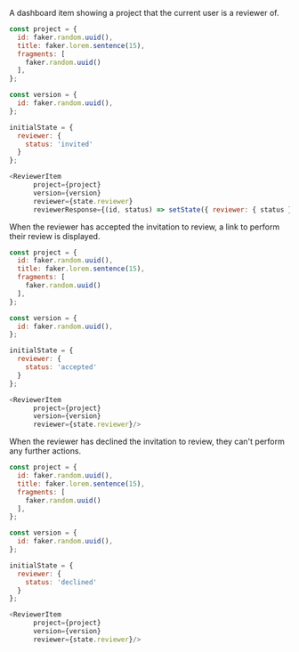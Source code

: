 A dashboard item showing a project that the current user is a reviewer of.

```js
const project = {
  id: faker.random.uuid(),
  title: faker.lorem.sentence(15),
  fragments: [
    faker.random.uuid()
  ],
};

const version = {
  id: faker.random.uuid(),
};

initialState = {
  reviewer: {
    status: 'invited'
  }
};

<ReviewerItem
      project={project}
      version={version}
      reviewer={state.reviewer}
      reviewerResponse={(id, status) => setState({ reviewer: { status }})}/>
```

When the reviewer has accepted the invitation to review, a link to perform their review is displayed.

```js
const project = {
  id: faker.random.uuid(),
  title: faker.lorem.sentence(15),
  fragments: [
    faker.random.uuid()
  ],
};

const version = {
  id: faker.random.uuid(),
};

initialState = {
  reviewer: {
    status: 'accepted'
  }
};

<ReviewerItem
      project={project}
      version={version}
      reviewer={state.reviewer}/>
```

When the reviewer has declined the invitation to review, they can't perform any further actions.

```js
const project = {
  id: faker.random.uuid(),
  title: faker.lorem.sentence(15),
  fragments: [
    faker.random.uuid()
  ],
};

const version = {
  id: faker.random.uuid(),
};

initialState = {
  reviewer: {
    status: 'declined'
  }
};

<ReviewerItem
      project={project}
      version={version}
      reviewer={state.reviewer}/>
```
